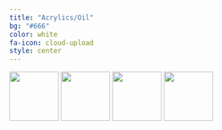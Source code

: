 ```yaml
---
title: "Acrylics/Oil"
bg: "#666"
color: white
fa-icon: cloud-upload
style: center
---
```

<a name="acrylics"></a>

<form id="form1">
<div id="rotator">
<img alt="" src="http://ghmgallery.com/images/KillingTime_thumb.jpg" height="88">
<img alt="" src="http://www.ghmgallery.com/images/AGentleman_thumb.jpg" height="88">
<img alt="" src="http://www.ghmgallery.com/images/MrChickadee_thumb.jpg" height="88">
<img alt="" src="http://www.ghmgallery.com/images/WhoosThere_thumb.jpg" height="88">
<!--
<img alt="" src="http://www.aspsnippets.com/images/Blue/Logo.png" height="500" />
<img alt="" src="http://jqueryfaqs.com/images/Blue/Logo.png" height="500" />
<img alt="" src="http://www.aspforums.net/images/blue/Logo.png" height="500" />
-->
</div>
</form>